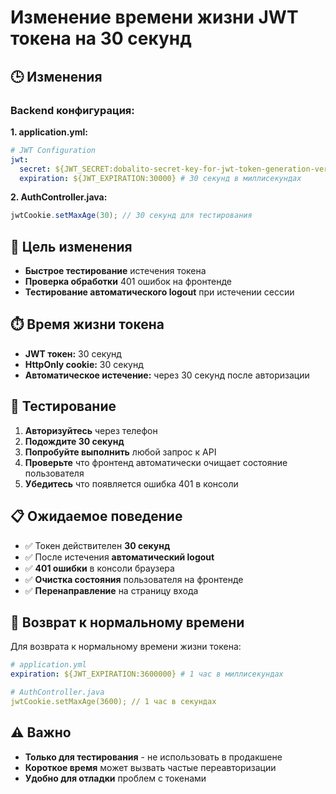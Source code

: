 # Изменение времени жизни JWT токена на 30 секунд

## 🕒 Изменения

### Backend конфигурация:

**1. application.yml:**
```yaml
# JWT Configuration
jwt:
  secret: ${JWT_SECRET:dobalito-secret-key-for-jwt-token-generation-very-long-and-secure-key}
  expiration: ${JWT_EXPIRATION:30000} # 30 секунд в миллисекундах
```

**2. AuthController.java:**
```java
jwtCookie.setMaxAge(30); // 30 секунд для тестирования
```

## 🎯 Цель изменения

- **Быстрое тестирование** истечения токена
- **Проверка обработки** 401 ошибок на фронтенде
- **Тестирование автоматического logout** при истечении сессии

## ⏱️ Время жизни токена

- **JWT токен:** 30 секунд
- **HttpOnly cookie:** 30 секунд
- **Автоматическое истечение:** через 30 секунд после авторизации

## 🧪 Тестирование

1. **Авторизуйтесь** через телефон
2. **Подождите 30 секунд**
3. **Попробуйте выполнить** любой запрос к API
4. **Проверьте** что фронтенд автоматически очищает состояние пользователя
5. **Убедитесь** что появляется ошибка 401 в консоли

## 📋 Ожидаемое поведение

- ✅ Токен действителен **30 секунд**
- ✅ После истечения **автоматический logout**
- ✅ **401 ошибки** в консоли браузера
- ✅ **Очистка состояния** пользователя на фронтенде
- ✅ **Перенаправление** на страницу входа

## 🔄 Возврат к нормальному времени

Для возврата к нормальному времени жизни токена:

```yaml
# application.yml
expiration: ${JWT_EXPIRATION:3600000} # 1 час в миллисекундах

# AuthController.java
jwtCookie.setMaxAge(3600); // 1 час в секундах
```

## ⚠️ Важно

- **Только для тестирования** - не использовать в продакшене
- **Короткое время** может вызвать частые переавторизации
- **Удобно для отладки** проблем с токенами
